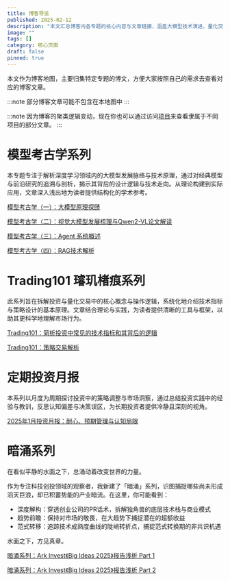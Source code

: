 ```yaml
---
title: 博客导览
published: 2025-02-12
description: "本文汇总博客内各专题的核心内容与文章链接，涵盖大模型技术演进、量化交易策略解析及定期投资分析，旨在为读者提供清晰的知识导航与高效的内容查阅路径。"
image: ""
tags: []
category: 核心页面
draft: false
pinned: true
---
```


本文作为博客地图，主要归集特定专题的博文，方便大家按照自己的需求去查看对应的博客文章。

:::note
部分博客文章可能不包含在本地图中
:::

:::note
因为博客的聚类逻辑变动，现在你也可以通过访问[项目](/projects/)来查看隶属于不同项目的部分文章。
:::

# 模型考古学系列

本专题专注于解析深度学习领域内的大模型发展脉络与技术原理，通过对经典模型与前沿研究的追溯与剖析，揭示其背后的设计逻辑与技术走向。从理论构建到实际应用，文章深入浅出地为读者提供结构化的学术参考。

[模型考古学（一）：大模型原理探赜](https://www.lapis.cafe/posts/ai--deep-learning/deeplearning-research-001/)

[模型考古学（二）：视觉大模型发展梳理与Qwen2-VL论文解读](https://www.lapis.cafe/posts/ai--deep-learning/deeplearning-research-002/)

[模型考古学（三）：Agent 系统概述](https://www.lapis.cafe/posts/ai--deep-learning/deeplearning-research-003/)

[模型考古学（四）：RAG技术解析](https://www.lapis.cafe/posts/ai--deep-learning/deeplearning-research-004/)

# Trading101 璿玑楮痕系列

此系列旨在拆解投资与量化交易中的核心概念与操作逻辑，系统化地介绍技术指标与策略设计的基本原理。文章结合理论与实践，为读者提供清晰的工具与框架，以助其更科学地理解市场行为。

[Trading101：简析投资中常见的技术指标和其背后的逻辑](https://www.lapis.cafe/posts/finance--economics/trading101-investing-indicator-logic/)

[Trading101：策略交易解析](https://www.lapis.cafe/posts/finance--economics/trading101-quant-trading/)

# 定期投资月报

本系列以月度为周期探讨投资中的策略调整与市场洞察，通过总结投资实践中的经验与教训，反思认知偏差与决策误区，为长期投资者提供冷静且深刻的视角。

[2025年1月投资月报：耐心、预期管理与认知局限](https://www.lapis.cafe/posts/scheduledreport/trading-monthly-report-01/)

# 暗涌系列

在看似平静的水面之下，总涌动着改变世界的力量。

作为专注科技创投领域的观察者，我新建了「暗涌」系列，识图捕捉哪些尚未形成滔天巨浪，却已积蓄势能的产业暗流。在这里，你可能看到：

- 深度解构：穿透创业公司的PR话术，拆解独角兽的底层技术栈与商业模式
- 趋势前瞻：保持对市场的敬畏，在大趋势下捕捉潜在的超额收益
- 范式转移：追踪技术成熟度曲线的陡峭转折点，捕捉范式转换期的非共识机遇

水面之下，方见真章。

[暗涌系列：Ark Invest《Big Ideas 2025》报告浅析 Part 1](https://www.lapis.cafe/posts/finance--economics/darkwave-bigideas2025-p1/)

[暗涌系列：Ark Invest《Big Ideas 2025》报告浅析 Part 2](https://www.lapis.cafe/posts/finance--economics/darkwave-bigideas2025-p2/)
